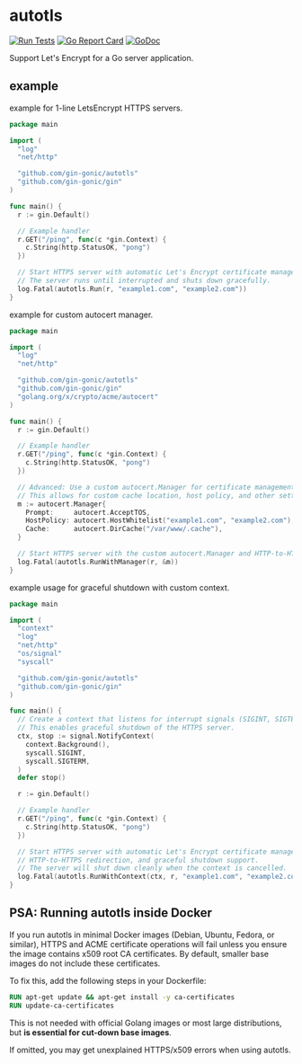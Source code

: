 # autotls

[![Run Tests](https://github.com/gin-gonic/autotls/actions/workflows/go.yml/badge.svg)](https://github.com/gin-gonic/autotls/actions/workflows/go.yml)
[![Go Report Card](https://goreportcard.com/badge/github.com/gin-gonic/autotls)](https://goreportcard.com/report/github.com/gin-gonic/autotls)
[![GoDoc](https://pkg.go.dev/badge/github.com/gin-gonic/autotls?status.svg)](https://pkg.go.dev/github.com/gin-gonic/autotls)

Support Let's Encrypt for a Go server application.

## example

example for 1-line LetsEncrypt HTTPS servers.

```go
package main

import (
  "log"
  "net/http"

  "github.com/gin-gonic/autotls"
  "github.com/gin-gonic/gin"
)

func main() {
  r := gin.Default()

  // Example handler
  r.GET("/ping", func(c *gin.Context) {
    c.String(http.StatusOK, "pong")
  })

  // Start HTTPS server with automatic Let's Encrypt certificate management and HTTP-to-HTTPS redirection.
  // The server runs until interrupted and shuts down gracefully.
  log.Fatal(autotls.Run(r, "example1.com", "example2.com"))
}
```

example for custom autocert manager.

```go
package main

import (
  "log"
  "net/http"

  "github.com/gin-gonic/autotls"
  "github.com/gin-gonic/gin"
  "golang.org/x/crypto/acme/autocert"
)

func main() {
  r := gin.Default()

  // Example handler
  r.GET("/ping", func(c *gin.Context) {
    c.String(http.StatusOK, "pong")
  })

  // Advanced: Use a custom autocert.Manager for certificate management.
  // This allows for custom cache location, host policy, and other settings.
  m := autocert.Manager{
    Prompt:     autocert.AcceptTOS,
    HostPolicy: autocert.HostWhitelist("example1.com", "example2.com"),
    Cache:      autocert.DirCache("/var/www/.cache"),
  }

  // Start HTTPS server with the custom autocert.Manager and HTTP-to-HTTPS redirection.
  log.Fatal(autotls.RunWithManager(r, &m))
}
```

example usage for graceful shutdown with custom context.

```go
package main

import (
  "context"
  "log"
  "net/http"
  "os/signal"
  "syscall"

  "github.com/gin-gonic/autotls"
  "github.com/gin-gonic/gin"
)

func main() {
  // Create a context that listens for interrupt signals (SIGINT, SIGTERM) from the OS.
  // This enables graceful shutdown of the HTTPS server.
  ctx, stop := signal.NotifyContext(
    context.Background(),
    syscall.SIGINT,
    syscall.SIGTERM,
  )
  defer stop()

  r := gin.Default()

  // Example handler
  r.GET("/ping", func(c *gin.Context) {
    c.String(http.StatusOK, "pong")
  })

  // Start HTTPS server with automatic Let's Encrypt certificate management,
  // HTTP-to-HTTPS redirection, and graceful shutdown support.
  // The server will shut down cleanly when the context is cancelled.
  log.Fatal(autotls.RunWithContext(ctx, r, "example1.com", "example2.com"))
}
```

## PSA: Running autotls inside Docker

If you run autotls in minimal Docker images (Debian, Ubuntu, Fedora, or similar), HTTPS and ACME certificate operations will fail unless you ensure the image contains x509 root CA certificates. By default, smaller base images do not include these certificates.

To fix this, add the following steps in your Dockerfile:

```dockerfile
RUN apt-get update && apt-get install -y ca-certificates
RUN update-ca-certificates
```

This is not needed with official Golang images or most large distributions, but **is essential for cut-down base images**.

If omitted, you may get unexplained HTTPS/x509 errors when using autotls.
